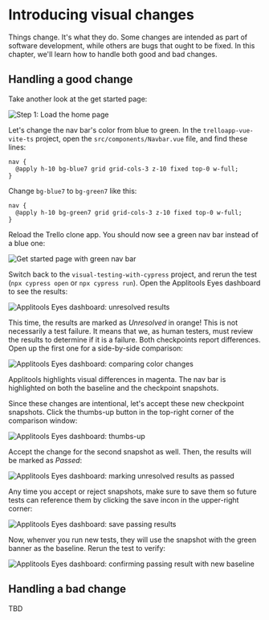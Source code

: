 # Introducing visual changes

Things change.
It's what they do.
Some changes are intended as part of software development,
while others are bugs that ought to be fixed.
In this chapter, we'll learn how to handle both good and bad changes.


## Handling a good change

Take another look at the get started page:

![Step 1: Load the home page](images/chapter1/get-started-page.png)

Let's change the nav bar's color from blue to green.
In the `trelloapp-vue-vite-ts` project,
open the `src/components/Navbar.vue` file,
and find these lines:

```
nav {
  @apply h-10 bg-blue7 grid grid-cols-3 z-10 fixed top-0 w-full;
}
```

Change `bg-blue7` to `bg-green7` like this:

```
nav {
  @apply h-10 bg-green7 grid grid-cols-3 z-10 fixed top-0 w-full;
}
```

Reload the Trello clone app.
You should now see a green nav bar instead of a blue one:

![Get started page with green nav bar](images/chapter4/get-started-green.png)

Switch back to the `visual-testing-with-cypress` project,
and rerun the test (`npx cypress open` or `npx cypress run`).
Open the Applitools Eyes dashboard to see the results:

![Applitools Eyes dashboard: unresolved results](images/chapter4/dashboard-unresolved-results.png)

This time, the results are marked as *Unresolved* in orange!
This is not necessarily a test failure.
It means that we, as human testers, must review the results to determine if it is a failure.
Both checkpoints report differences.
Open up the first one for a side-by-side comparison:

![Applitools Eyes dashboard: comparing color changes](images/chapter4/dashboard-blue-green-comparison.png)

Applitools highlights visual differences in magenta.
The nav bar is highlighted on both the baseline and the checkpoint snapshots.

Since these changes are intentional,
let's accept these new checkpoint snapshots.
Click the thumbs-up button in the top-right corner of the comparison window:

![Applitools Eyes dashboard: thumbs-up](images/chapter4/dashboard-thumbs-up.png)

Accept the change for the second snapshot as well.
Then, the results will be marked as *Passed*:

![Applitools Eyes dashboard: marking unresolved results as passed](images/chapter4/dashboard-unresolved-to-passed.png)

Any time you accept or reject snapshots,
make sure to save them so future tests can reference them
by clicking the save incon in the upper-right corner:

![Applitools Eyes dashboard: save passing results](images/chapter4/dashboard-save-passed.png)

Now, whenver you run new tests, they will use the snapshot with the green banner as the baseline.
Rerun the test to verify:

![Applitools Eyes dashboard: confirming passing result with new baseline](images/chapter4/dashboard-confirm-passed.png)


## Handling a bad change

TBD
